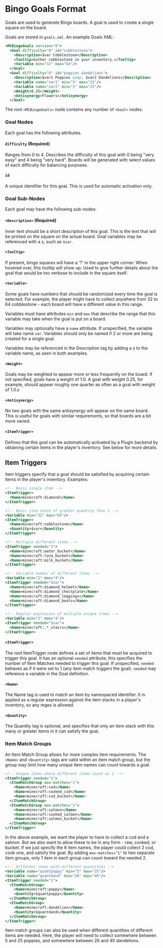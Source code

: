 # Bingo Goals Format

Goals are used to generate Bingo boards. A goal is used to create a single
square on the board.

Goals are stored in `goals.xml`. An example Goals XML:

```xml
<MCBingoGoals version="0">
  <Goal difficulty="0" id="cobblestone">
    <Description>$var Cobblestone</Description>
    <Tooltip>Gather cobblestone in your inventory.</Tooltip>
    <Variable min="32" max="64"/>
  </Goal>
  <Goal difficulty="0" id="poppies_dandelions">
    <Description>$var1 Poppies &amp; $var2 Dandelions</Description>
    <Variable name="var1" min="5" max="25"/>
    <Variable name="var2" min="5" max="25"/>
    <Weight>0.25</Weight>
    <Antisynergy>Flowers</Antisynergy>
  </Goal>
```

The root `<MCBingoGoals>` node contains any number of `<Goal>` nodes.

### Goal Nodes

Each goal has the following attributes.
 
#### `difficulty` (Required)
Ranges from 0 to 4. Describes the difficulty of this goal with 0 being "very
easy" and 4 being "very hard". Boards will be generated with select values of
each difficulty for balancing purposes.

#### `id`
A unique identifier for this goal. This is used for automatic activation only.

### Goal Sub-Nodes

Each goal may have the following sub-nodes:

#### `<Description>` (Required)
Inner text should be a short description of this goal. This is the text that 
will be printed on the square on the actual board. Goal variables may be 
referenced with a `$`, such as `$var`.

#### `<Tooltip>`
If present, bingo squares will have a '?' in the upper right corner. When 
hovered over, this tooltip will show up. Used to give further details about 
the goal that would be too verbose to include in the square itself.

#### `<Variable>`
Some goals have numbers that should be randomized every time the goal is 
selected. For example, the player might have to collect anywhere from 32 to 
64 cobblestone - each board will have a different value in this range.

Variables must have attributes `min` and `max` that describe the range that 
this variable may take when the goal is put on a board.

Variables may optionally have a `name` attribute. If unspecified, the 
variable will take name `var`. Variables should only be named if 2 or more 
are being created for a single goal.

Variables may be referenced in the Description tag by adding a `$` to the 
variable name, as seen in both examples.

#### `<Weight>`
Goals may be weighted to appear more or less frequently on the board. If not 
specified, goals have a weight of 1.0. A goal with weight 0.25, for example, 
should appear roughly one quarter as often as a goal with weight of 1.0.s

#### `<Antisynergy>`
No two goals with the same antisynergy will appear on the same board. This is
useful for goals with similar requirements, so that boards are a bit more
varied.

#### `<ItemTrigger>`
Defines that this goal can be automatically activated by a Plugin backend by 
obtaining certain items in the player's inventory. See below for more details.

## Item Triggers
Item triggers specify that a goal should be satisfied by acquiring 
certain items in the player's inventory. Examples:
```xml
<!-- Basic single item -->
<ItemTrigger>
  <Name>minecraft:diamond</Name>
</ItemTrigger>

<!-- Basic item stack of greater quantity than 1 -->
<Variable min="32" max="64"/>
<ItemTrigger>
  <Name>minecraft:cobblestone</Name>
  <Quantity>$var</Quantity>
</ItemTrigger>

<!-- Multiple different items -->
<ItemTrigger needed="3">
  <Name>minecraft:water_bucket</Name>
  <Name>minecraft:lava_bucket</Name>
  <Name>minecraft:milk_bucket</Name>
</ItemTrigger>

<!-- Variable number of different items -->
<Variable min="2" max="4"/>
<ItemTrigger needed="$var">
  <Name>minecraft:diamond_helmet</Name>
  <Name>minecraft:diamond_chestplate</Name>
  <Name>minecraft:diamond_leggings</Name>
  <Name>minecraft:diamond_boots</Name>
</ItemTrigger>

<!-- Regular expression of multiple unique items -->
<Variable min="2" max="4"/>
<ItemTrigger needed="$var">
  <Name>minecraft:.*_stairs</Name>
</ItemTrigger>
```

#### `<ItemTrigger>`
The root ItemTrigger node defines a set of items that must be acquired to 
trigger this goal. It has an optional `needed` attribute; this specifies the 
number of Item Matches needed to trigger this goal. If unspecified, `needed` 
behaves as if it were set to 1 (any item match triggers the goal). `needed` 
may reference a variable in the Goal definition.

#### `<Name>`
The Name tag is used to match an item by namespaced identifier. It is 
applied as a regular expression against the item stacks in a player's 
inventory, so any regex is allowed.

#### `<Quantity>`
The Quantity tag is optional, and specifies that only an item stack with 
this many or greater items in it can satisfy the goal.

### Item Match Groups
An Item Match Group allows for more complex item requirements. The `<Name>` 
and `<Quantity>` tags are valid within an item match group, but the group 
may limit how many unique item names can count towards a goal.

```xml
<!-- Unique items where different items count as 1 -->
<ItemTrigger needed="2">
  <ItemMatchGroup max-matches="1">
    <Name>minecraft:cod</Name>
    <Name>minecraft:cooked_cod</Name>
    <Name>minecraft:cod_bucket</Name>
  </ItemMatchGroup>
  <ItemMatchGroup max-matches="1">
    <Name>minecraft:salmon</Name>
    <Name>minecraft:cooked_salmon</Name>
    <Name>minecraft:salmon_bucket</Name>
  </ItemMatchGroup>
</ItemTrigger>
```

In the above example, we want the player to have to collect a cod and a 
salmon. But we also want to allow these to be in any form - raw, cooked, or 
bucket. If we just specify the 6 item names, the player could collect 2 cod, 
cook one, and satisfy the goal. By adding `max-matches="1"` to two separate 
item groups, only 1 item in each group can count toward the needed 2.

```xml
<!-- Different items with different quantities -->
<Variable name="quantpoppy" min="5" max="25"/>
<Variable name="quantdand" min="26" max="40"/>
<ItemTrigger needed="2">
  <ItemMatchGroup>
    <Name>minecraft:poppy</Name>
    <Quantity>$quantpoppy</Quantity>
  </ItemMatchGroup>
  <ItemMatchGroup>
    <Name>minecraft:dandelion</Name>
    <Quantity>$quantdand</Quantity>
  </ItemMatchGroup>
</ItemTrigger>
```

Item match groups can also be used when different quantities of different 
items are needed. Here, the player will need to collect somewhere between 5 
and 25 poppies, and somewhere between 26 and 40 dandelions.
